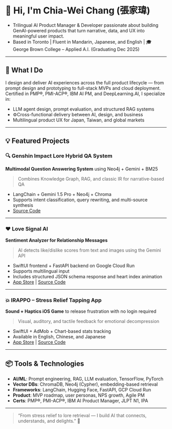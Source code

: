 # 👋 Hi, I'm Chia-Wei Chang (張家瑋)

- Trilingual AI Product Manager & Developer passionate about building GenAI-powered products that turn narrative, data, and UX into meaningful user impact.  
- Based in Toronto | Fluent in Mandarin, Japanese, and English | 🎓 George Brown College – Applied A.I. (Graduating Dec 2025)

---

## 🚀 What I Do

I design and deliver AI experiences across the full product lifecycle — from prompt design and prototyping to full-stack MVPs and cloud deployment.  
Certified in PMP®, PMI-ACP®, IBM AI PM, and DeepLearning.AI, I specialize in:

- LLM agent design, prompt evaluation, and structured RAG systems  
- ⚙Cross-functional delivery between AI, design, and business  
- Multilingual product UX for Japan, Taiwan, and global markets

---

## 💡 Featured Projects

### 🔍 Genshin Impact Lore Hybrid QA System  
**Multimodal Question Answering System** using Neo4j + Gemini + BM25  
> Combines Knowledge Graph, RAG, and classic IR for narrative-based QA  
- LangChain + Gemini 1.5 Pro + Neo4j + Chroma  
- Supports intent classification, query rewriting, and multi-source synthesis  
- [Source Code](https://github.com/changch223/Genshin-lore-qa-neo4j-rag-bm25)

---

### ❤️ Love Signal AI  
**Sentiment Analyzer for Relationship Messages**  
> AI detects like/dislike scores from text and images using the Gemini API  
- SwiftUI frontend + FastAPI backend on Google Cloud Run  
- Supports multilingual input   
- Includes structured JSON schema response and heart index animation  
- [App Store](https://apps.apple.com/us/app/love-signal-ai-detection-app/id6744615409) | [Source Code](https://github.com/changch223/love-signal-ai)

---

### 💥 IRAPPO – Stress Relief Tapping App  
**Sound + Haptics iOS Game** to release frustration with no login required  
> Visual, auditory, and tactile feedback for emotional decompression  
- SwiftUI + AdMob + Chart-based stats tracking  
- Available in English, Chinese, and Japanese  
- [App Store](https://apps.apple.com/us/app/stress-buster-tap-irappo/id6743828397) | [Source Code](https://github.com/changch223/IRAPPO)

---

## 📦 Tools & Technologies

- **AI/ML**: Prompt engineering, RAG, LLM evaluation, TensorFlow, PyTorch  
- **Vector DBs**: ChromaDB, Neo4j (Cypher), embedding-based retrieval  
- **Frameworks**: LangChain, Hugging Face, FastAPI, GCP Cloud Run  
- **Product**: MVP roadmap, user personas, NPS growth, Agile PM  
- **Certs**: PMP®, PMI-ACP®, IBM AI Product Manager, JLPT N1, IPA

---

> “From stress relief to lore retrieval — I build AI that connects, understands, and delights.” 🌸
